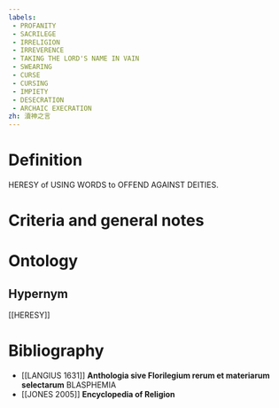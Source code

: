 ```yaml
---
labels: 
 - PROFANITY
 - SACRILEGE
 - IRRELIGION
 - IRREVERENCE
 - TAKING THE LORD'S NAME IN VAIN
 - SWEARING
 - CURSE
 - CURSING
 - IMPIETY
 - DESECRATION
 - ARCHAIC EXECRATION
zh: 瀆神之言
---
```


# Definition
HERESY of USING WORDS to OFFEND AGAINST DEITIES.
# Criteria and general notes
# Ontology

## Hypernym
[[HERESY]]
# Bibliography
- [[LANGIUS 1631]]
**Anthologia sive Florilegium rerum et materiarum selectarum** 
BLASPHEMIA
- [[JONES 2005]]
**Encyclopedia of Religion** 
